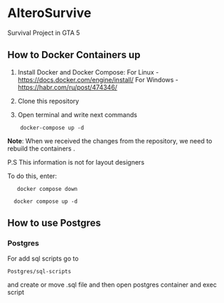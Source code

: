 # AlteroSurvive

Survival Project in GTA 5

## How to Docker Containers up

1. Install Docker and Docker Compose: For Linux - https://docs.docker.com/engine/install/ For Windows - https://habr.com/ru/post/474346/

2. Clone this repository
3. Open terminal and write next commands




```
    docker-compose up -d
```
**Note**: When we received the changes from the repository, we need to rebuild the containers . 

P.S This information is not for layout designers

To do this, enter:
```
   docker compose down
```
```
  docker compose up -d
```

## How to use Postgres

### Postgres

For add sql scripts go to

```
Postgres/sql-scripts
```

and create or move .sql file and then open postgres container and exec script
